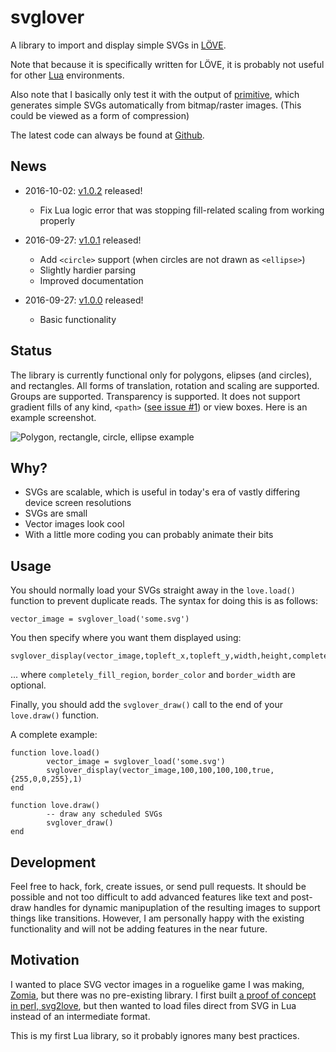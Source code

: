 # svglover

A library to import and display simple SVGs in [LÖVE](http://love2d.org/).

Note that because it is specifically written for LÖVE, it is probably not useful for other [Lua](http://www.lua.org/) environments.

Also note that I basically only test it with the output of [primitive](https://github.com/fogleman/primitive), which generates simple SVGs automatically from bitmap/raster images. (This could be viewed as a form of compression)

The latest code can always be found at [Github](https://github.com/globalcitizen/svglover).

## News

* 2016-10-02: [v1.0.2](https://github.com/globalcitizen/svglover/releases/tag/v1.0.2) released!
  - Fix Lua logic error that was stopping fill-related scaling from working properly

* 2016-09-27: [v1.0.1](https://github.com/globalcitizen/svglover/releases/tag/v1.0.1) released!
  - Add `<circle>` support (when circles are not drawn as `<ellipse>`)
  - Slightly hardier parsing
  - Improved documentation

* 2016-09-27: [v1.0.0](https://github.com/globalcitizen/svglover/releases/tag/v1.0.0) released!
  - Basic functionality

## Status

The library is currently functional only for polygons, elipses (and circles), and rectangles. All forms of translation, rotation and scaling are supported. Groups are supported. Transparency is supported. It does not support gradient fills of any kind, `<path>` ([see issue #1](https://github.com/globalcitizen/svglover/issues/1)) or view boxes. Here is an example screenshot.

![Polygon, rectangle, circle, ellipse example](https://raw.githubusercontent.com/globalcitizen/svglover/master/screenshot-polygon.jpg)

## Why?

* SVGs are scalable, which is useful in today's era of vastly differing device screen resolutions
* SVGs are small
* Vector images look cool
* With a little more coding you can probably animate their bits

## Usage

You should normally load your SVGs straight away in the `love.load()` function to prevent duplicate reads. The syntax for doing this is as follows:

```
vector_image = svglover_load('some.svg')
```

You then specify where you want them displayed using:

```
svglover_display(vector_image,topleft_x,topleft_y,width,height,completely_fill_region,border_color,border_width)
```

... where `completely_fill_region`, `border_color` and `border_width` are optional.

Finally, you should add the `svglover_draw()` call to the end of your `love.draw()` function.

A complete example:

```
function love.load()
        vector_image = svglover_load('some.svg')
        svglover_display(vector_image,100,100,100,100,true,{255,0,0,255},1)
end

function love.draw()
        -- draw any scheduled SVGs
        svglover_draw()
end
```

## Development

Feel free to hack, fork, create issues, or send pull requests. It should be possible and not too difficult to add advanced features like text and post-draw handles for dynamic manipuplation of the resulting images to support things like transitions. However, I am personally happy with the existing functionality and will not be adding features in the near future.

## Motivation

I wanted to place SVG vector images in a roguelike game I was making, [Zomia](https://github.com/globalcitizen/zomia), but there was no pre-existing library. I first built [a proof of concept in perl, svg2love](https://github.com/globalcitizen/svg2love), but then wanted to load files direct from SVG in Lua instead of an intermediate format.

This is my first Lua library, so it probably ignores many best practices.

